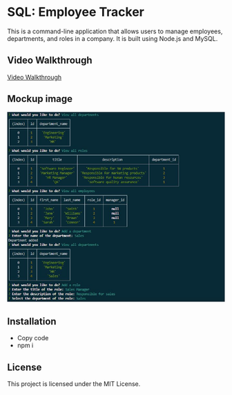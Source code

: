 # SQL: Employee Tracker

This is a command-line application that allows users to manage employees, departments, and roles in a company. It is built using Node.js and MySQL.

## Video Walkthrough 

[Video Walkthrough](https://youtu.be/XpM4n8YPrLY)
## Mockup image
![mockup](./Mockup.JPG)

## Installation

* Copy code
* npm i

## License
This project is licensed under the MIT License.